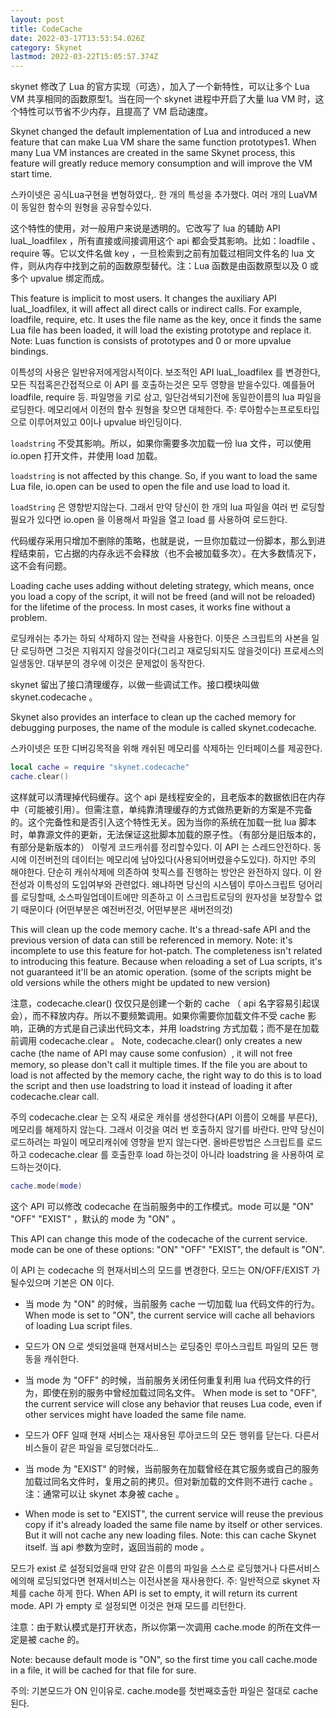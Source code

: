 ```yaml
---
layout: post
title: CodeCache
date: 2022-03-17T13:53:54.026Z
category: Skynet
lastmod: 2022-03-22T15:05:57.374Z
---
```


skynet 修改了 Lua 的官方实现（可选），加入了一个新特性，可以让多个 Lua VM 共享相同的函数原型1。当在同一个 skynet 进程中开启了大量 lua VM 时，这个特性可以节省不少内存，且提高了 VM 启动速度。

Skynet changed the default implementation of Lua and introduced a new feature that can make Lua VM share the same function prototypes1. When many Lua VM instances are created in the same Skynet process, this feature will greatly reduce memory consumption and will improve the VM start time.

스카이넷은 공식Lua구현을 변형하였다,. 한 개의 특성을 추가했다. 여러 개의 LuaVM 이 동일한 함수의 원형을 공유할수있다. 

这个特性的使用，对一般用户来说是透明的。它改写了 lua 的辅助 API luaL_loadfilex ，所有直接或间接调用这个 api 都会受其影响。比如：loadfile 、require 等。它以文件名做 key ，一旦检索到之前有加载过相同文件名的 lua 文件，则从内存中找到之前的函数原型替代。注：Lua 函数是由函数原型以及 0 或多个 upvalue 绑定而成。

This feature is implicit to most users. It changes the auxiliary API luaL_loadfilex, it will affect all direct calls or indirect calls. For example, loadfile, require, etc. It uses the file name as the key, once it finds the same Lua file has been loaded, it will load the existing prototype and replace it. Note: Luas function is consists of prototypes and 0 or more upvalue bindings.

이특성의 사용은 일반유저에게암시적이다. 보조적인 API luaL_loadfilex 를 변경한다, 모든 직접혹은간접적으로 이 API 를 호출하는것은 모두 영향을 받을수있다. 예를들어 loadfile, require 등. 파일명을 키로 삼고, 일단검색되기전에  동일한이름의 lua 파일을 로딩한다.  메모리에서 이전의 함수 원형을 찾으면 대체한다. 주: 루아함수는프로토타입으로 이루어져있고 0이나 upvalue 바인딩이다. 

`loadstring` 不受其影响。所以，如果你需要多次加载一份 lua 文件，可以使用 io.open 打开文件，并使用 load 加载。

`loadstring` is not affected by this change. So, if you want to load the same Lua file, io.open can be used to open the file and use load to load it.

`loadString` 은 영향받지않는다. 그래서 만약 당신이  한 개의 lua 파일을 여러 번 로딩할필요가 있다면 io.open 을 이용해서 파일을 열고 load 를 사용하여 로드한다.

代码缓存采用只增加不删除的策略，也就是说，一旦你加载过一份脚本，那么到进程结束前，它占据的内存永远不会释放（也不会被加载多次）。在大多数情况下，这不会有问题。

Loading cache uses adding without deleting strategy, which means, once you load a copy of the script, it will not be freed (and will not be reloaded) for the lifetime of the process. In most cases, it works fine without a problem.

로딩캐쉬는 추가는 하되 삭제하지 않는 전략을 사용한다. 이뜻은 스크립트의 사본을 일단 로딩하면 그것은 지워지지 않을것이다(그리고 재로딩되지도 않을것이다) 프로세스의 일생동안. 대부분의 경우에 이것은 문제없이 동작한다.

skynet 留出了接口清理缓存，以做一些调试工作。接口模块叫做 skynet.codecache 。

Skynet also provides an interface to clean up the cached memory for debugging purposes, the name of the module is called skynet.codecache.

스카이넷은 또한 디버깅목적을 위해 캐쉬된 메모리를 삭제하는 인터페이스를 제공한다. 
```lua
local cache = require "skynet.codecache"
cache.clear()
```

这样就可以清理掉代码缓存。这个 api 是线程安全的，且老版本的数据依旧在内存中（可能被引用）。但需注意，单纯靠清理缓存的方式做热更新的方案是不完备的。这个完备性和是否引入这个特性无关。因为当你的系统在加载一批 lua 脚本时，单靠源文件的更新，无法保证这批脚本加载的原子性。（有部分是旧版本的，有部分是新版本的）
이렇게 코드캐쉬를 정리할수있다. 이 API 는 스레드안전하다. 동시에 이전버전의 데이터는 메모리에 남아있다(사용되어버렸을수도있다). 하지만 주의 해야한다. 단순히 캐쉬삭제에 의존하여 핫픽스를 진행하는 방안은 완전하지 않다. 이 완전성과 이특성의 도입여부와 관련없다. 왜냐하면 당신의 시스템이 루아스크립트 덩어리를 로딩할때, 소스파일업데이트에만 의존하고  이 스크립트로딩의 원자성을 보장할수 없기 때문이다 (어떤부분은 예전버전것, 어떤부분은 새버전의것)

This will clean up the code memory cache. It's a thread-safe API and the previous version of data can still be referenced in memory. Note: it's incomplete to use this feature for hot-patch. The completeness isn't related to introducing this feature. Because when reloading a set of Lua scripts, it's not guaranteed it'll be an atomic operation. (some of the scripts might be old versions while the others might be updated to new version)

注意，codecache.clear() 仅仅只是创建一个新的 cache （ api 名字容易引起误会），而不释放内存。所以不要频繁调用。如果你需要你加载文件不受 cache 影响，正确的方式是自己读出代码文本，并用 loadstring 方式加载；而不是在加载前调用 codecache.clear 。
Note, codecache.clear() only creates a new cache (the name of API may cause some confusion）, it will not free memory, so please don't call it multiple times. If the file you are about to load is not affected by the memory cache, the right way to do this is to load the script and then use loadstring to load it instead of loading it after codecache.clear call.

주의 codecache.clear 는 오직 새로운 캐쉬를 생성한다(API 이름이 오해를 부른다), 메모리를 해제하지 않는다. 그래서 이것을 여러 번 호출하지 않기를 바란다. 만약 당신이 로드하려는 파일이 메모리캐쉬에 영향을 받지 않는다면.  올바른방법은  스크립트를 로드하고 codecache.clear 를 호출한후 load 하는것이 아니라 loadstring 을 사용하여 로드하는것이다.
```lua
cache.mode(mode)
```
这个 API 可以修改 codecache 在当前服务中的工作模式。mode 可以是 "ON" "OFF" "EXIST" ，默认的 mode 为 "ON" 。

This API can change this mode of the codecache of the current service. mode can be one of these options: "ON" "OFF" "EXIST", the default is "ON".

이 API 는 codecache 의 현재서비스의 모드를 변경한다. 모드는 ON/OFF/EXIST 가될수있으며 기본은 ON 이다.

* 当 mode 为 "ON" 的时候，当前服务 cache 一切加载 lua 代码文件的行为。
When mode is set to "ON", the current service will cache all behaviors of loading Lua script files.

* 모드가 ON 으로 셋되었을때 현재서비스는 로딩중인 루아스크립트 파일의 모든 행동을 캐쉬한다.

* 当 mode 为 "OFF" 的时候，当前服务关闭任何重复利用 lua 代码文件的行为，即使在别的服务中曾经加载过同名文件。
When mode is set to "OFF", the current service will close any behavior that reuses Lua code, even if other services might have loaded the same file name.

* 모드가 OFF 일때 현재 서비스는 재사용된 루아코드의 모든 행위를 닫는다.  다른서비스들이 같은 파일을 로딩했더라도..


* 当 mode 为 "EXIST" 的时候，当前服务在加载曾经在其它服务或自己的服务加载过同名文件时，复用之前的拷贝。但对新加载的文件则不进行 cache 。注：通常可以让 skynet 本身被 cache 。
* When mode is set to "EXIST", the current service will reuse the previous copy if it's already loaded the same file name by itself or other services. But it will not cache any new loading files. Note: this can cache Skynet itself.
当 api 参数为空时，返回当前的 mode 。

모드가 exist 로 설정되었을때 만약  같은 이름의 파일을 스스로 로딩했거나 다른서비스에의해 로딩되었다면 현재서비스는  이전사본을 재사용한다.  주:  일반적으로 skynet 자체를 cache 하게 한다.
When API is set to empty, it will return its current mode.
API 가 empty 로 설정되면 이것은 현재 모드를 리턴한다.

注意：由于默认模式是打开状态，所以你第一次调用 cache.mode 的所在文件一定是被 cache 的。

Note: because default mode is "ON", so the first time you call cache.mode in a file, it will be cached for that file for sure.

주의: 기본모드가 ON 인이유로. cache.mode를 첫번째호출한 파일은 절대로 cache 된다.
